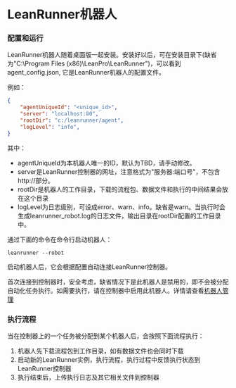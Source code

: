 # LeanRunner机器人

### 配置和运行

LeanRunner机器人随着桌面版一起安装。安装好以后，可在安装目录下(缺省为"C:\Program Files (x86)\LeanPro\LeanRunner")，可以看到agent_config.json, 它是LeanRunner机器人的配置文件。

例如：

```json
{
    "agentUniqueId": "<unique_id>",
    "server": "localhost:80",
    "rootDir": "c:/leanrunner/agent",
    "logLevel": "info",
}
```

其中：

* agentUniqueId为本机器人唯一的ID，默认为TBD，请手动修改。
* server是LeanRunner控制器的网址，注意格式为"服务器:端口号"，不包含http://部分。
* rootDir是机器人的工作目录，下载的流程包、数据文件和执行的中间结果会放在这个目录
* logLevel为日志级别，可设成error、warn、info。缺省是warn。当执行时会生成leanrunner_robot.log的日志文件，输出目录在rootDir配置的工作目录中。


通过下面的命令在命令行启动机器人：

```
leanrunner --robot
```

启动机器人后，它会根据配置自动连接LeanRunner控制器。

首次连接到控制器时，安全考虑，缺省情况下是此机器人是禁用的，即不会被分配自动化任务执行。如需要执行，请在控制器中启用此机器人。详情请查看[机器人管理](workbench.md#robot_manage)

### 执行流程

当在控制器上的一个任务被分配到某个机器人后，会按照下面流程执行：

1. 机器人先下载流程包到工作目录，如有数据文件也会同时下载
2. 启动新的LeanRunner实例，执行流程，执行过程中反馈执行状态到LeanRunner控制器
3. 执行结束后，上传执行日志及其它相关文件到控制器


